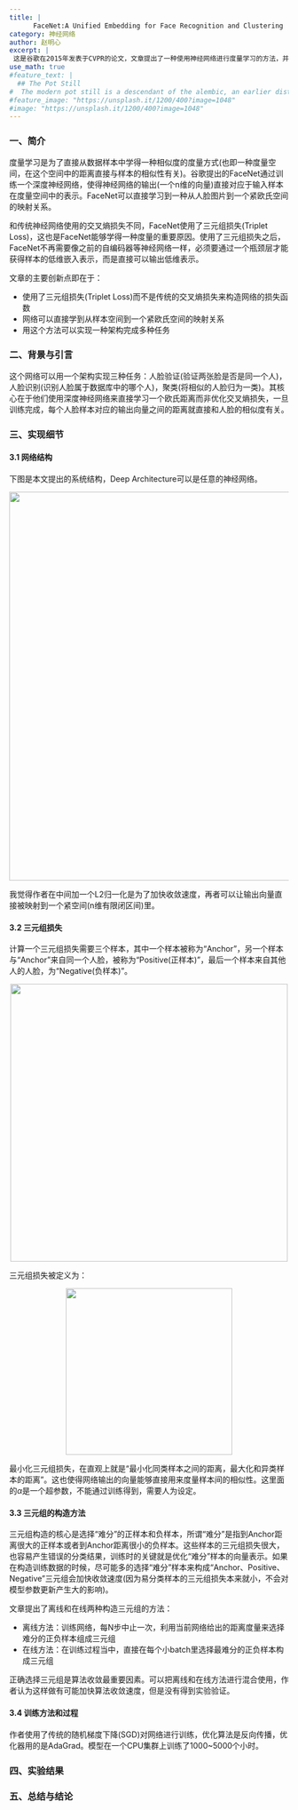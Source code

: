 ```yaml
---
title: |
      FaceNet:A Unified Embedding for Face Recognition and Clustering
category: 神经网络
author: 赵明心
excerpt: |
 这是谷歌在2015年发表于CVPR的论文，文章提出了一种使用神经网络进行度量学习的方法，并将构造的神经网络用于人脸识别，在LFW数据集上达到了当时的state-of-the-art水平。
use_math: true
#feature_text: |
  ## The Pot Still
#  The modern pot still is a descendant of the alembic, an earlier distillation device
#feature_image: "https://unsplash.it/1200/400?image=1048"
#image: "https://unsplash.it/1200/400?image=1048"
---
```


### 一、简介
度量学习是为了直接从数据样本中学得一种相似度的度量方式(也即一种度量空间，在这个空间中的距离直接与样本的相似性有关)。谷歌提出的FaceNet通过训练一个深度神经网络，使得神经网络的输出(一个n维的向量)直接对应于输入样本在度量空间中的表示。FaceNet可以直接学习到一种从人脸图片到一个紧欧氏空间的映射关系。

和传统神经网络使用的交叉熵损失不同，FaceNet使用了三元组损失(Triplet Loss)，这也是FaceNet能够学得一种度量的重要原因。使用了三元组损失之后，FaceNet不再需要像之前的自编码器等神经网络一样，必须要通过一个瓶颈层才能获得样本的低维嵌入表示，而是直接可以输出低维表示。

文章的主要创新点即在于：
- 使用了三元组损失(Triplet Loss)而不是传统的交叉熵损失来构造网络的损失函数
- 网络可以直接学到从样本空间到一个紧欧氏空间的映射关系
- 用这个方法可以实现一种架构完成多种任务

### 二、背景与引言
这个网络可以用一个架构实现三种任务：人脸验证(验证两张脸是否是同一个人)，人脸识别(识别人脸属于数据库中的哪个人)，聚类(将相似的人脸归为一类)。其核心在于他们使用深度神经网络来直接学习一个欧氏距离而非优化交叉熵损失，一旦训练完成，每个人脸样本对应的输出向量之间的距离就直接和人脸的相似度有关。

### 三、实现细节

#### 3.1 网络结构

下图是本文提出的系统结构，Deep Architecture可以是任意的神经网络。

<center>
<img src="http://wx2.sinaimg.cn/large/41f56ddcgy1frebjunlw0j21cp0cujtp.jpg" width="700px">
</center>

我觉得作者在中间加一个L2归一化是为了加快收敛速度，再者可以让输出向量直接被映射到一个紧空间(n维有限闭区间)里。

#### 3.2 三元组损失
计算一个三元组损失需要三个样本，其中一个样本被称为“Anchor”，另一个样本与“Anchor”来自同一个人脸，被称为“Positive(正样本)”，最后一个样本来自其他人的人脸，为“Negative(负样本)”。

<center>
<img src="http://wx3.sinaimg.cn/large/41f56ddcgy1frebjv1834j21160auab9.jpg" width="500px">
</center>

三元组损失被定义为：

<center>
<img src="http://wx1.sinaimg.cn/large/41f56ddcly1frebuivh4kj20qh03jaa3.jpg" width="300px">
</center>

最小化三元组损失，在直观上就是“最小化同类样本之间的距离，最大化和异类样本的距离”。这也使得网络输出的向量能够直接用来度量样本间的相似性。这里面的$\alpha$是一个超参数，不能通过训练得到，需要人为设定。

#### 3.3 三元组的构造方法
三元组构造的核心是选择“难分”的正样本和负样本，所谓“难分”是指到Anchor距离很大的正样本或者到Anchor距离很小的负样本。这些样本的三元组损失很大，也容易产生错误的分类结果，训练时的关键就是优化“难分”样本的向量表示。如果在构造训练数据的时候，尽可能多的选择“难分”样本来构成“Anchor、Positive、Negative”三元组会加快收敛速度(因为易分类样本的三元组损失本来就小，不会对模型参数更新产生大的影响)。

文章提出了离线和在线两种构造三元组的方法：

- 离线方法：训练网络，每N步中止一次，利用当前网络给出的距离度量来选择难分的正负样本组成三元组
- 在线方法：在训练过程当中，直接在每个小batch里选择最难分的正负样本构成三元组

正确选择三元组是算法收敛最重要因素。可以把离线和在线方法进行混合使用，作者认为这样做有可能加快算法收敛速度，但是没有得到实验验证。

#### 3.4 训练方法和过程
作者使用了传统的随机梯度下降(SGD)对网络进行训练，优化算法是反向传播，优化器用的是AdaGrad。模型在一个CPU集群上训练了1000~5000个小时。

### 四、实验结果

### 五、总结与结论